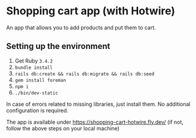 # Shopping cart app (with Hotwire)

An app that allows you to add products and put them to cart.

## Setting up the environment
1. Get Ruby `3.4.2`
2. `bundle install`
3. `rails db:create && rails db:migrate && rails db:seed`
4. `gem install foreman`
5. `npm i`
6. `./bin/dev-static`

In case of errors related to missing libraries, just install them. No additional configuration is required.

The app is available under https://shopping-cart-hotwire.fly.dev/
(if not, follow the above steps on your local machine)